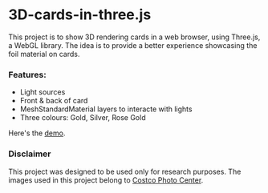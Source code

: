 # 3D-cards-in-three.js

This project is to show 3D rendering cards in a web browser, using Three.js, a WebGL library. The idea is to provide a better experience showcasing the foil material on cards.

### Features:
- Light sources
- Front & back of card
- MeshStandardMaterial layers to interacte with lights
- Three colours: Gold, Silver, Rose Gold

Here's the [demo](https://jinnrw.github.io/3D-cards-in-three.js/).

### Disclaimer
This project was designed to be used only for research purposes. The images used in this project belong to [Costco Photo Center](https://www.costcophotocenter.com/).
